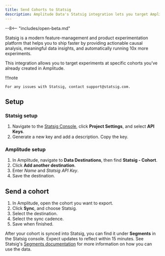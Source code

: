 ```yaml
---
title: Send Cohorts to Statsig
description: Amplitude Data's Statsig integration lets you target Amplitude cohorts with Statsig experiments.
---
```


--8<-- "includes/open-beta.md"

Statsig is a modern feature-management and product experimentation platform that helps you to ship faster by providing actionable causal analysis, meaningful data insights, and automatically running 10x more experiments.

This integration allows you to target experiments at specific cohorts you’ve already created in Amplitude.

!!!note

    For any issues with Statsig, contact support@statsig.com.

## Setup

### Statsig setup

1. Navigate to the [Statsig Console](https://console.statsig.com/login), click **Project Settings**, and select **API Keys**.
2. Generate a new key and add a description. Copy the key. 

### Amplitude setup 

1. In Amplitude, navigate to **Data Destinations**, then find **Statsig - Cohort**.
2. Click **Add another destination**.
3. Enter _Name_ and _Statsig API Key_.
4. Save the destination.

## Send a cohort

1. In Amplitude, open the cohort you want to export. 
2. Click **Sync**, and choose Statsig.
3. Select the destination.
4. Select the sync cadence.
5. Save when finished.

After your cohort is synced into Statsig, you can find it under **Segments** in the Statsig console. Expect updates to reflect within 15 minutes. See Statsig's [Segments documentation](https://docs.statsig.com/segments) for more information on how you can use the data.
